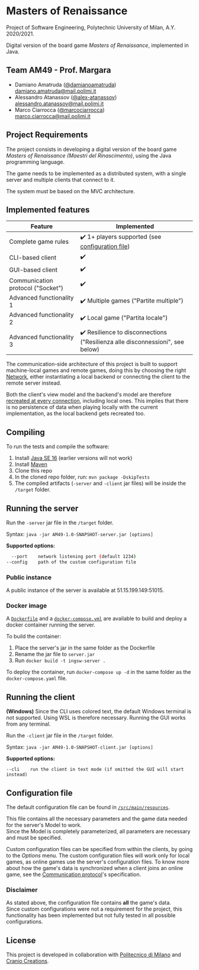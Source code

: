# Masters of Renaissance
Project of Software Engineering, Polytechnic University of Milan, A.Y. 2020/2021.

Digital version of the board game *Masters of Renaissance*, implemented in Java.

## Team AM49 - Prof. Margara
 - Damiano Amatruda ([@damianoamatruda](https://github.com/damianoamatruda)) <br> damiano.amatruda@mail.polimi.it
 - Alessandro Atanassov ([@alex-atanassov](https://github.com/alex-atanassov)) <br> alessandro.atanassov@mail.polimi.it
 - Marco Ciarrocca ([@marcociarrocca](https://github.com/marcociarrocca)) <br> marco.ciarrocca@mail.polimi.it

## Project Requirements
The project consists in developing a digital version of the board game *Masters of Renaissance (Maestri del Rinascimento)*,
using the Java programming language.

The game needs to be implemented as a distributed system, with a single server and multiple clients that connect to it.
  
The system must be based on the MVC architecture.

## Implemented features
| Feature | Implemented |
| ------- | ----------- |
| Complete game rules | :heavy_check_mark: 1+ players supported (see [configuration file](#configuration-file)) |
| CLI-based client | :heavy_check_mark: |
| GUI-based client | :heavy_check_mark: |
| Communication protocol ("Socket") | :heavy_check_mark: |
| Advanced functionality 1 | :heavy_check_mark: Multiple games ("Partite multiple") |
| Advanced functionality 2 | :heavy_check_mark: Local game ("Partita locale") |
| Advanced functionality 3 | :heavy_check_mark: Resilience to disconnections ("Resilienza alle disconnessioni", see below) |

The communication-side architecture of this project is built to support machine-local games and remote games, doing this
by choosing the right [Network](#src/main/java/it/polimi/ingsw/common/Network.java), either instantiating a local
backend or connecting the client to the remote server instead.

Both the client's view model and the backend's model are
therefore [recreated at every connection](src/main/java/it/polimi/ingsw/client/Ui.java#L64), including local ones. This
implies that there is no persistence of data when playing locally with the current implementation, as the local backend
gets recreated too.

## Compiling
To run the tests and compile the software:

1. Install [Java SE 16](https://docs.oracle.com/en/java/javase/16/) (earlier versions will not work)
2. Install [Maven](https://maven.apache.org/install.html)
3. Clone this repo
4. In the cloned repo folder, run: `mvn package -DskipTests`
5. The compiled artifacts (`-server` and `-client` jar files) will be inside the `/target` folder.

## Running the server
Run the `-server` jar file in the `/target` folder.  

Syntax: `java -jar AM49-1.0-SNAPSHOT-server.jar [options]`

**Supported options:**
```bash
  --port    network listening port (default 1234)
--config    path of the custom configuration file
```

### Public instance
A public instance of the server is available at 51.15.199.149:51015.

### Docker image
A [`Dockerfile`](Dockerfile) and a [`docker-compose.yml`](docker-compose.yaml) are available to build and deploy
a docker container running the server.

To build the container:
1. Place the server's jar in the same folder as the Dockerfile
2. Rename the jar file to `server.jar`
3. Run `docker build -t ingsw-server .`

To deploy the container, run `docker-compose up -d` in the same folder as the `docker-compose.yaml` file.

## Running the client

**(Windows)** Since the CLI uses colored text, the default Windows terminal is not supported. Using WSL is therefore necessary.
Running the GUI works from any terminal.

Run the `-client` jar file in the `/target` folder.

Syntax: `java -jar AM49-1.0-SNAPSHOT-client.jar [options]`

**Supported options:**
```
--cli    run the client in text mode (if omitted the GUI will start instead)
```

## Configuration file
The default configuration file can be found in [`/src/main/resources`](src/main/resources/config/config.json).

This file contains all the necessary parameters and the game data needed for the server's Model to work.  
Since the Model is completely parameterized, all parameters are necessary and must be specified.

Custom configuration files can be specified from within the clients, by going to the *Options* menu. The custom
configuration files will work only for local games, as online games use the server's configuration files. To know more
about how the game's data is synchronized when a client joins an online game, see
the [Communication protocol](deliverables/communication-protocol.md)'s specification.

### Disclaimer
As stated above, the configuration file contains **all** the game's data.  
Since custom configurations were not a requirement for the project, this functionality has been implemented but not fully tested
in all possible configurations.

## License

This project is developed in collaboration with [Politecnico di Milano](https://www.polimi.it) and
[Cranio Creations](https://www.craniocreations.it).
